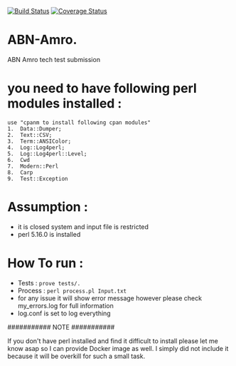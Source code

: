 [![Build Status](https://travis-ci.org/rajhiren/ABNAmro.svg?branch=master)](https://travis-ci.org/rajhiren/ABNAmro)  [![Coverage Status](https://coveralls.io/repos/github/rajhiren/ABNAmro/badge.svg?branch=master)](https://coveralls.io/github/rajhiren/ABNAmro?branch=master)

# ABN-Amro.
ABN Amro tech test submission

# you need to have following perl modules installed :

    use "cpanm to install following cpan modules"
    1.  Data::Dumper;
    2.  Text::CSV;
    3.  Term::ANSIColor;
    4.  Log::Log4perl;
    5.  Log::Log4perl::Level;
    6.  Cwd
    7.  Modern::Perl
    8.  Carp
    9.  Test::Exception

# Assumption :

  - it is closed system and input file is restricted
  - perl 5.16.0 is installed

# How To run :
  - Tests : ` prove tests/. `
  - Process  :  ` perl process.pl Input.txt `
  - for any issue it will show error message however please check my_errors.log for full information
  - log.conf is set to log everything

########### NOTE ###########

  If you don't have perl installed and find it difficult to install please let me know asap so I can provide Docker image as well.
  I simply did not include it because it will be overkill for such a small task.
